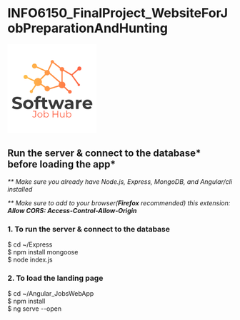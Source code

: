 # INFO6150_FinalProject_WebsiteForJobPreparationAndHunting
<img src="Angular_JobsWebApp/src/assets/logo.png">

## Run the server & connect to the database* before loading the app*
<p><i>** Make sure you already have Node.js, Express, MongoDB, and Angular/cli installed</i></p>
<p><i>** Make sure to add to your browser(<b>Firefox</b> recommended) this extension: <b>Allow CORS: Access-Control-Allow-Origin</b></i></p>

### 1. To run the server & connect to the database
$ cd ~/Express<br>
$ npm install mongoose<br>
$ node index.js


### 2. To load the landing page
$ cd ~/Angular_JobsWebApp<br>
$ npm install<br>
$ ng serve --open
